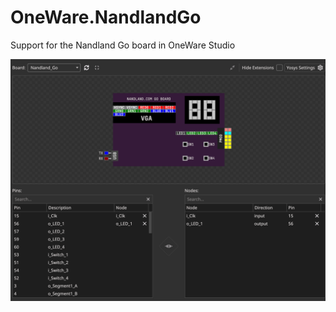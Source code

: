 # OneWare.NandlandGo
Support for the Nandland Go board in OneWare Studio

![Image of the Nandland Go board](/demo.png)
